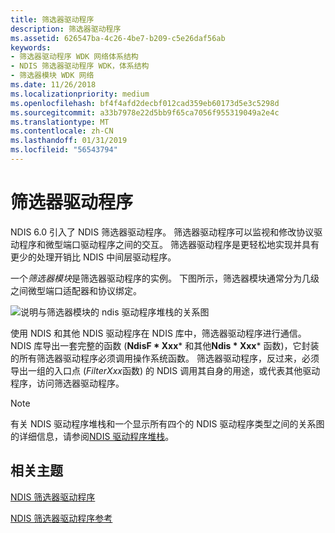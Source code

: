 ```yaml
---
title: 筛选器驱动程序
description: 筛选器驱动程序
ms.assetid: 626547ba-4c26-4be7-b209-c5e26daf56ab
keywords:
- 筛选器驱动程序 WDK 网络体系结构
- NDIS 筛选器驱动程序 WDK，体系结构
- 筛选器模块 WDK 网络
ms.date: 11/26/2018
ms.localizationpriority: medium
ms.openlocfilehash: bf4f4afd2decbf012cad359eb60173d5e3c5298d
ms.sourcegitcommit: a33b7978e22d5bb9f65ca7056f955319049a2e4c
ms.translationtype: MT
ms.contentlocale: zh-CN
ms.lasthandoff: 01/31/2019
ms.locfileid: "56543794"
---
```

# <a name="filter-drivers"></a>筛选器驱动程序

NDIS 6.0 引入了 NDIS 筛选器驱动程序。 筛选器驱动程序可以监视和修改协议驱动程序和微型端口驱动程序之间的交互。 筛选器驱动程序是更轻松地实现并具有更少的处理开销比 NDIS 中间层驱动程序。

一个*筛选器模块*是筛选器驱动程序的实例。 下图所示，筛选器模块通常分为几级之间微型端口适配器和协议绑定。

![说明与筛选器模块的 ndis 驱动程序堆栈的关系图](images/filterstack.png)

使用 NDIS 和其他 NDIS 驱动程序在 NDIS 库中，筛选器驱动程序进行通信。 NDIS 库导出一套完整的函数 (**NdisF * Xxx*** 和其他**Ndis * Xxx*** 函数)，它封装的所有筛选器驱动程序必须调用操作系统函数。 筛选器驱动程序，反过来，必须导出一组的入口点 (*FilterXxx*函数) 的 NDIS 调用其自身的用途，或代表其他驱动程序，访问筛选器驱动程序。

> [!NOTE]
> 有关 NDIS 驱动程序堆栈和一个显示所有四个的 NDIS 驱动程序类型之间的关系图的详细信息，请参阅[NDIS 驱动程序堆栈](ndis-driver-stack.md)。

## <a name="related-topics"></a>相关主题

[NDIS 筛选器驱动程序](ndis-filter-drivers2.md)

[NDIS 筛选器驱动程序参考](https://msdn.microsoft.com/library/windows/hardware/ff565527)